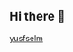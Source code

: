 ## Hi there 👋
[yusfselm](https://github.com/user-attachments/assets/dab7e0c3-5e59-4422-94db-3d8eb5110829)


<!--
**yusfselm/yusfselm** is a ✨ _special_ ✨ repository because its `README.md` (this file) appears on your GitHub profile.

Here are some ideas to get you started:

- 🔭 I’m currently working on ...
- 🌱 I’m currently learning ...
- 👯 I’m looking to collaborate on ...
- 🤔 I’m looking for help with ...
- 💬 Ask me about ...
- 📫 How to reach me: ...
- 😄 Pronouns: ...
- ⚡ Fun fact: ...!
-->
